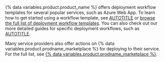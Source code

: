{% data variables.product.product_name %} offers deployment workflow templates for several popular services, such as Azure Web App. To learn how to get started using a workflow template, see [AUTOTITLE](/actions/learn-github-actions/using-starter-workflows) or [browse the full list of deployment workflow templates](https://github.com/actions/starter-workflows/tree/main/deployments). You can also check out our more detailed guides for specific deployment workflows, such as [AUTOTITLE](/actions/deployment/deploying-to-your-cloud-provider/deploying-to-azure/deploying-nodejs-to-azure-app-service).

Many service providers also offer actions on {% data variables.product.prodname_marketplace %} for deploying to their service. For the full list, see [{% data variables.product.prodname_marketplace %}](https://github.com/marketplace?category=deployment&type=actions).
